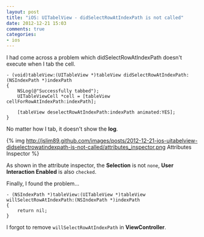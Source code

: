 ```yaml
---
layout: post
title: "iOS: UITabelView - didSelectRowAtIndexPath is not called"
date: 2012-12-21 15:03
comments: true
categories: 
- ios
---
```


I had come across a problem which didSelectRowAtIndexPath doesn't execute when I tab the cell.
```obj-c
- (void)tableView:(UITableView *)tableView didSelectRowAtIndexPath:(NSIndexPath *)indexPath
{
    NSLog(@"Successfully tabbed");
    UITableViewCell *cell = [tableView cellForRowAtIndexPath:indexPath];
    
    [tableView deselectRowAtIndexPath:indexPath animated:YES];
}
```
No matter how I tab, it doesn't show the **log**.

{% img http://jslim89.github.com/images/posts/2012-12-21-ios-uitabelview-didselectrowatindexpath-is-not-called/attributes_inspector.png Attributes Inspector %}

As shown in the attribute inspector, the **Selection** is not `none`, **User Interaction Enabled** is also `checked`.

Finally, I found the problem...
```obj-c
- (NSIndexPath *)tableView:(UITableView *)tableView willSelectRowAtIndexPath:(NSIndexPath *)indexPath
{
    return nil;
}
```
I forgot to remove `willSelectRowAtIndexPath` in **ViewController**.
